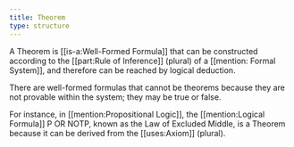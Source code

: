 ```yaml
---
title: Theorem
type: structure
---
```


A Theorem is [[is-a:Well-Formed Formula]] that can be constructed according to the [[part:Rule of Inference]] (plural) of a [[mention: Formal System]], and therefore can be reached by logical deduction. 

There are well-formed formulas that cannot be theorems because they are not provable within the system; they may be true or false. 

For instance, in [[mention:Propositional Logic]], the [[mention:Logical Formula]] P OR NOTP, known as the Law of Excluded Middle, is a Theorem because it can be derived from the [[uses:Axiom]] (plural). 
